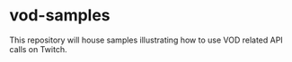 # vod-samples
This repository will house samples illustrating how to use VOD related API calls on Twitch.
